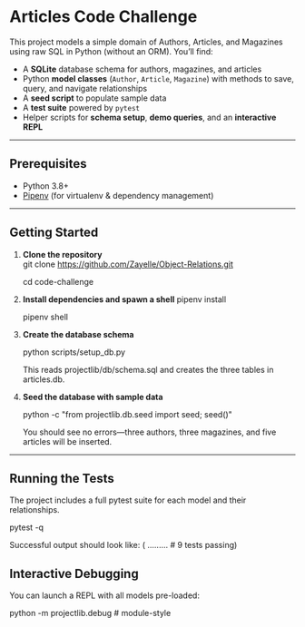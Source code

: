 # Articles Code Challenge

This project models a simple domain of Authors, Articles, and Magazines using raw SQL in Python (without an ORM). You’ll find:

- A **SQLite** database schema for authors, magazines, and articles
- Python **model classes** (`Author`, `Article`, `Magazine`) with methods to save, query, and navigate relationships
- A **seed script** to populate sample data
- A **test suite** powered by `pytest`
- Helper scripts for **schema setup**, **demo queries**, and an **interactive REPL**

---

## Prerequisites

- Python 3.8+
- [Pipenv](https://pipenv.pypa.io) (for virtualenv & dependency management)

---

## Getting Started

1. **Clone the repository**  
   git clone https://github.com/Zayelle/Object-Relations.git

   cd code-challenge

2. **Install dependencies and spawn a shell**
   pipenv install

   pipenv shell

3. **Create the database schema**

   python scripts/setup_db.py

   This reads projectlib/db/schema.sql and creates the three tables in articles.db.

4. **Seed the database with sample data**

   python -c "from projectlib.db.seed import seed; seed()"

   You should see no errors—three authors, three magazines, and five articles will be inserted.

---

## Running the Tests

The project includes a full pytest suite for each model and their relationships.

pytest -q

Successful output should look like: (
......... # 9 tests passing)

## Interactive Debugging

You can launch a REPL with all models pre-loaded:

python -m projectlib.debug   # module-style

